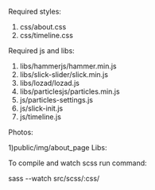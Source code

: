 Required styles: 
1) css/about.css
2) css/timeline.css

Required js and libs: 
1) libs/hammerjs/hammer.min.js
2) libs/slick-slider/slick.min.js
3) libs/lozad/lozad.js
4) libs/particlesjs/particles.min.js
5) js/particles-settings.js
6) js/slick-init.js
7) js/timeline.js

Photos: 

1)public/img/about_page
Libs: 


To compile and watch scss run command: 

sass --watch src/scss/:css/
